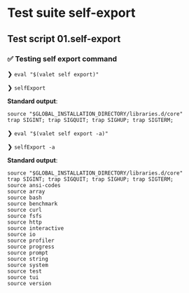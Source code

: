 # Test suite self-export

## Test script 01.self-export

### ✅ Testing self export command

❯ `eval "$(valet self export)"`

❯ `selfExport`

**Standard output**:

```text
source "$GLOBAL_INSTALLATION_DIRECTORY/libraries.d/core"
trap SIGINT; trap SIGQUIT; trap SIGHUP; trap SIGTERM;

```

❯ `eval "$(valet self export -a)"`

❯ `selfExport -a`

**Standard output**:

```text
source "$GLOBAL_INSTALLATION_DIRECTORY/libraries.d/core"
trap SIGINT; trap SIGQUIT; trap SIGHUP; trap SIGTERM;
source ansi-codes
source array
source bash
source benchmark
source curl
source fsfs
source http
source interactive
source io
source profiler
source progress
source prompt
source string
source system
source test
source tui
source version

```

